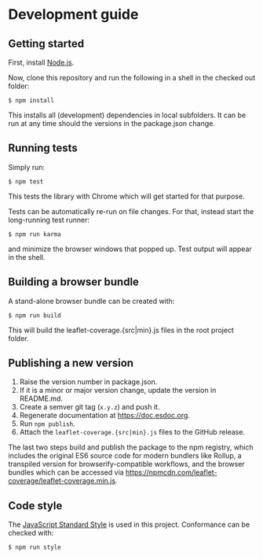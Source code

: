 # Development guide

## Getting started

First, install [Node.js](https://nodejs.org/download/).

Now, clone this repository and run the following in a shell in the checked out folder:
```
$ npm install
```

This installs all (development) dependencies in local subfolders.
It can be run at any time should the versions in the package.json change.

## Running tests

Simply run:
```
$ npm test
```

This tests the library with Chrome which will get started for that purpose.

Tests can be automatically re-run on file changes. For that, instead start the long-running
test runner:
```
$ npm run karma
```
and minimize the browser windows that popped up. Test output will appear in the shell.

## Building a browser bundle

A stand-alone browser bundle can be created with:
```
$ npm run build
```
This will build the leaflet-coverage.{src|min}.js files in the root project folder.

## Publishing a new version

1. Raise the version number in package.json.
2. If it is a minor or major version change, update the version in README.md.
3. Create a semver git tag (`x.y.z`) and push it.
4. Regenerate documentation at https://doc.esdoc.org.
5. Run `npm publish`.
6. Attach the `leaflet-coverage.{src|min}.js` files to the GitHub release.

The last two steps build and publish the package to the npm registry,
which includes the original ES6 source code for modern bundlers like Rollup, a transpiled version
for browserify-compatible workflows, and the browser bundles which can be accessed
via https://npmcdn.com/leaflet-coverage/leaflet-coverage.min.js.

## Code style

The [JavaScript Standard Style](http://standardjs.com) is used in this project.
Conformance can be checked with:
```
$ npm run style
```

